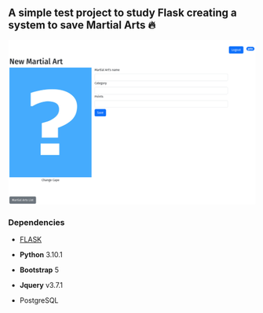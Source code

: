 ## A simple test project to study Flask creating a system to save Martial Arts :fire:

![alt text](new_martial.png "Create Martial Arts")

### Dependencies
- [FLASK](https://flask.palletsprojects.com/en/stable/)

- **Python** 3.10.1

- **Bootstrap** 5

- **Jquery** v3.7.1

- PostgreSQL